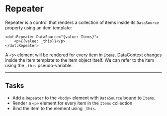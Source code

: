 ﻿---
Title: Repeater
CodeTask:
    Path: 20_repeater.dothtml.csx
    Default: ToDo_10.dothtml
    Correct: ToDo_20.dothtml
    Dependencies:
        - ToDoViewModel_20.cs
---

# Repeater

Repeater is a control that renders a collection of items inside its `DataSource` property using an item template:

```dothtml
<dot:Repeater DataSource="{value: Items}">
    <p>{{value: _this}}</p>
</dot:Repeater>
```

A `<p>` element will be rendered for every item in `Items`. DataContext changes inside the Item template to the item object itself. We can refer to the item using the `_this` pseudo-variable.

---

## Tasks

- Add a `Repeater` to the `<body>` element with `DataSource` bound to `Items`.
- Render a `<p>` element for every item in the `Items` collection.
- Bind the item to the element using `_this`.